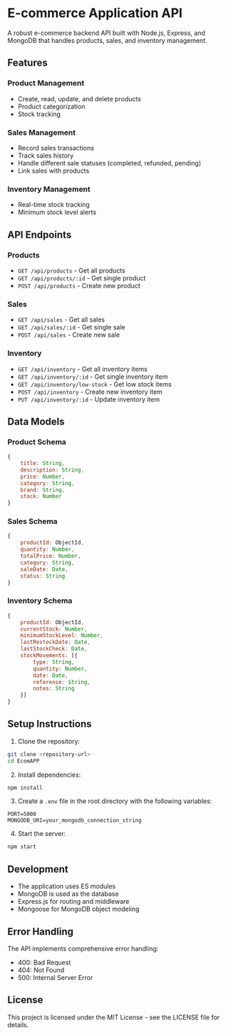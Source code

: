 # E-commerce Application API

A robust e-commerce backend API built with Node.js, Express, and MongoDB that handles products, sales, and inventory management.

## Features

### Product Management
- Create, read, update, and delete products
- Product categorization
- Stock tracking


### Sales Management
- Record sales transactions
- Track sales history
- Handle different sale statuses (completed, refunded, pending)
- Link sales with products

### Inventory Management
- Real-time stock tracking
- Minimum stock level alerts

## API Endpoints

### Products
- `GET /api/products` - Get all products
- `GET /api/products/:id` - Get single product
- `POST /api/products` - Create new product

### Sales
- `GET /api/sales` - Get all sales
- `GET /api/sales/:id` - Get single sale
- `POST /api/sales` - Create new sale

### Inventory
- `GET /api/inventory` - Get all inventory items
- `GET /api/inventory/:id` - Get single inventory item
- `GET /api/inventory/low-stock` - Get low stock items
- `POST /api/inventory` - Create new inventory item
- `PUT /api/inventory/:id` - Update inventory item

## Data Models

### Product Schema
```javascript
{
    title: String,
    description: String,
    price: Number,
    category: String,
    brand: String,
    stock: Number
}
```

### Sales Schema
```javascript
{
    productId: ObjectId,
    quantity: Number,
    totalPrice: Number,
    category: String,
    saleDate: Date,
    status: String
}
```

### Inventory Schema
```javascript
{
    productId: ObjectId,
    currentStock: Number,
    minimumStockLevel: Number,
    lastRestockDate: Date,
    lastStockCheck: Date,
    stockMovements: [{
        type: String,
        quantity: Number,
        date: Date,
        reference: String,
        notes: String
    }]
}
```

## Setup Instructions

1. Clone the repository:
```bash
git clone <repository-url>
cd EcomAPP
```

2. Install dependencies:
```bash
npm install
```

3. Create a `.env` file in the root directory with the following variables:
```env
PORT=5000
MONGODB_URI=your_mongodb_connection_string
```

4. Start the server:
```bash
npm start
```

## Development

- The application uses ES modules
- MongoDB is used as the database
- Express.js for routing and middleware
- Mongoose for MongoDB object modeling

## Error Handling

The API implements comprehensive error handling:
- 400: Bad Request
- 404: Not Found
- 500: Internal Server Error


## License

This project is licensed under the MIT License - see the LICENSE file for details. 